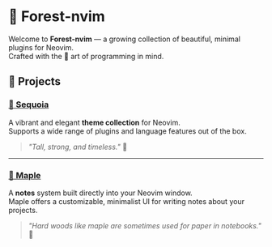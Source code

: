 # 🌲 Forest-nvim

Welcome to **Forest-nvim** — a growing collection of beautiful, minimal plugins for Neovim.  
Crafted with the 🌿 art of programming in mind.

## 🌳 Projects

### [🌲 Sequoia](https://github.com/Forest-nvim/sequoia.nvim)
A vibrant and elegant **theme collection** for Neovim.  
Supports a wide range of plugins and language features out of the box.

> *"Tall, strong, and timeless."* 🌄

---

### [🍁 Maple](https://github.com/Forest-nvim/maple.nvim)
A **notes** system built directly into your Neovim window.  
Maple offers a customizable, minimalist UI for writing notes about your projects.

> *"Hard woods like maple are sometimes used for paper in notebooks."* 🍂
